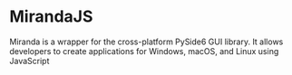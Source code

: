 # MirandaJS
 Miranda is a wrapper for the cross-platform PySide6 GUI library. It allows developers to create applications for Windows, macOS, and Linux using JavaScript

